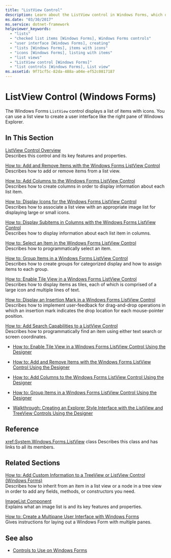 ```yaml
---
title: "ListView Control"
description: Learn about the ListView control in Windows Forms, which displays a list of items with icons, via the list of links in this article.
ms.date: "03/30/2017"
ms.service: dotnet-framework
helpviewer_keywords: 
  - "lists"
  - "checked list items [Windows Forms], Windows Forms controls"
  - "user interface [Windows Forms], creating"
  - "lists [Windows Forms], items with icons"
  - "icons [Windows Forms], listing with items"
  - "list views"
  - "ListView control [Windows Forms]"
  - "list controls [Windows Forms], List view"
ms.assetid: 9f71cf5c-82da-488a-a04e-ef52c0817187
---
```

# ListView Control (Windows Forms)

The Windows Forms `ListView` control displays a list of items with icons. You can use a list view to create a user interface like the right pane of Windows Explorer.

## In This Section

[ListView Control Overview](listview-control-overview-windows-forms.md)\
Describes this control and its key features and properties.

[How to: Add and Remove Items with the Windows Forms ListView Control](how-to-add-and-remove-items-with-the-windows-forms-listview-control.md)\
Describes how to add or remove items from a list view.

[How to: Add Columns to the Windows Forms ListView Control](how-to-add-columns-to-the-windows-forms-listview-control.md)\
Describes how to create columns in order to display information about each list item.

[How to: Display Icons for the Windows Forms ListView Control](how-to-display-icons-for-the-windows-forms-listview-control.md)\
Describes how to associate a list view with an appropriate image list for displaying large or small icons.

[How to: Display Subitems in Columns with the Windows Forms ListView Control](how-to-display-subitems-in-columns-with-the-windows-forms-listview-control.md)\
Describes how to display information about each list item in columns.

[How to: Select an Item in the Windows Forms ListView Control](how-to-select-an-item-in-the-windows-forms-listview-control.md)\
Describes how to programmatically select an item.

[How to: Group Items in a Windows Forms ListView Control](how-to-group-items-in-a-windows-forms-listview-control.md)\
Describes how to create groups for categorized display and how to assign items to each group.

[How to: Enable Tile View in a Windows Forms ListView Control](how-to-enable-tile-view-in-a-windows-forms-listview-control.md)\
Describes how to display items as tiles, each of which is comprised of a large icon and multiple lines of text.

[How to: Display an Insertion Mark in a Windows Forms ListView Control](how-to-display-an-insertion-mark-in-a-windows-forms-listview-control.md)\
Describes how to implement user-feedback for drag-and-drop operations in which an insertion mark indicates the drop location for each mouse-pointer position.

[How to: Add Search Capabilities to a ListView Control](how-to-add-search-capabilities-to-a-listview-control.md)\
Describes how to programmatically find an item using either text search or screen coordinates.

- [How to: Enable Tile View in a Windows Forms ListView Control Using the Designer](enable-tile-view-in-a-wf-listview-control-using-the-designer.md)

- [How to: Add and Remove Items with the Windows Forms ListView Control Using the Designer](add-and-remove-items-with-wf-listview-control-using-the-designer.md)

- [How to: Add Columns to the Windows Forms ListView Control Using the Designer](how-to-add-columns-to-the-windows-forms-listview-control-using-the-designer.md)

- [How to: Group Items in a Windows Forms ListView Control Using the Designer](how-to-group-items-in-a-windows-forms-listview-control-using-the-designer.md)

- [Walkthrough: Creating an Explorer Style Interface with the ListView and TreeView Controls Using the Designer](creating-an-explorer-style-interface-with-the-listview-and-treeview.md)

## Reference

<xref:System.Windows.Forms.ListView> class
Describes this class and has links to all its members.

## Related Sections

[How to: Add Custom Information to a TreeView or ListView Control (Windows Forms)](add-custom-information-to-a-treeview-or-listview-control-wf.md)\
Describes how to inherit from an item in a list view or a node in a tree view in order to add any fields, methods, or constructors you need.

[ImageList Component](imagelist-component-windows-forms.md)\
Explains what an image list is and its key features and properties.

[How to: Create a Multipane User Interface with Windows Forms](how-to-create-a-multipane-user-interface-with-windows-forms.md)\
Gives instructions for laying out a Windows Form with multiple panes.

## See also

- [Controls to Use on Windows Forms](controls-to-use-on-windows-forms.md)
